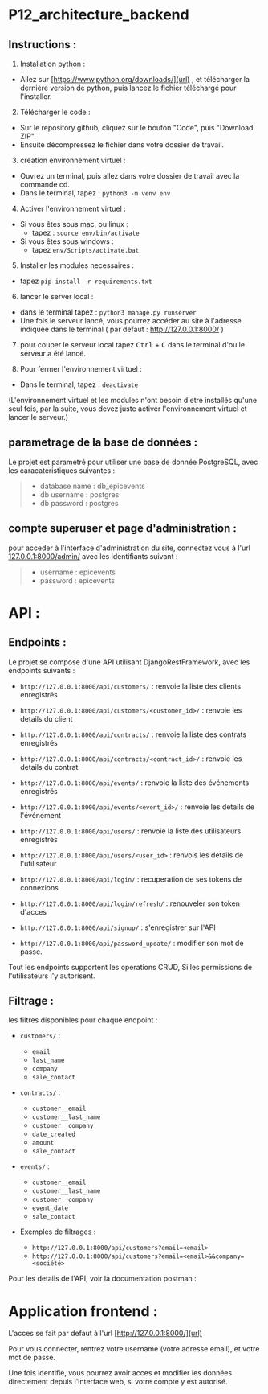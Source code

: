 # P12_architecture_backend

## Instructions :


1) Installation python :
- Allez sur [https://www.python.org/downloads/](url) , et télécharger la dernière version de python, puis lancez le fichier 
  téléchargé pour l'installer.

2) Télécharger le code :
- Sur le repository github, cliquez sur le bouton "Code", puis "Download ZIP".
- Ensuite décompressez le fichier dans votre dossier de travail.

3) creation environnement virtuel :
- Ouvrez un terminal, puis allez dans votre dossier de travail avec la commande cd.
- Dans le terminal, tapez : ``` python3 -m venv env ```

4) Activer l'environnement virtuel :
  - Si vous êtes sous mac, ou linux :
    - tapez : ```source env/bin/activate ```
  - Si vous êtes sous windows :
    - tapez ```env/Scripts/activate.bat```

5) Installer les modules necessaires :
  - tapez ```pip install -r requirements.txt```
 
6) lancer le server local :
- dans le terminal tapez : ```python3 manage.py runserver```
- Une fois le serveur lancé, vous pourrez accéder au site à l'adresse indiquée dans le terminal ( par defaut : http://127.0.0.1:8000/ )

7) pour couper le serveur local tapez <kbd>Ctrl</kbd> + <kbd>C</kbd>  dans le terminal d'ou le serveur a été lancé.


8) Pour fermer l'environnement virtuel :
- Dans le terminal, tapez : ```deactivate ```

(L'environnement virtuel et les modules n'ont besoin d'etre installés qu'une seul fois, par la suite, vous devez juste activer l'environnement virtuel et lancer le serveur.)

## parametrage de la base de données :

Le projet est parametré pour utiliser une base de donnée PostgreSQL, avec les caracateristiques suivantes :

> - database name : db_epicevents
> - db username : postgres
> - db password : postgres


## compte superuser et page d'administration :
pour acceder à l'interface d'administration du site, connectez vous à l'url [127.0.0.1:8000/admin/](url) avec les identifiants suivant :
>   - username : epicevents
>   - password : epicevents


# API :
## Endpoints :

Le projet se compose d'une API utilisant DjangoRestFramework, avec les endpoints suivants :

* ```http://127.0.0.1:8000/api/customers/``` : renvoie la liste des clients enregistrés

* ```http://127.0.0.1:8000/api/customers/<customer_id>/``` : renvoie les details du client

* ```http://127.0.0.1:8000/api/contracts/``` : renvoie la liste des contrats enregistrés

* ```http://127.0.0.1:8000/api/contracts/<contract_id>/``` : renvoie les details du contrat

* ```http://127.0.0.1:8000/api/events/``` : renvoie la liste des événements enregistrés

* ```http://127.0.0.1:8000/api/events/<event_id>/``` : renvoie les details de l'événement

* ```http://127.0.0.1:8000/api/users/``` : renvoie la liste des utilisateurs enregistrés

* ```http://127.0.0.1:8000/api/users/<user_id>``` : renvois les details de l'utilisateur 
* ```http://127.0.0.1:8000/api/login/``` : recuperation de ses tokens de connexions
* ```http://127.0.0.1:8000/api/login/refresh/``` : renouveler son token d'acces
* ```http://127.0.0.1:8000/api/signup/``` : s'enregistrer sur l'API
* ```http://127.0.0.1:8000/api/password_update/``` : modifier son mot de passe.


Tout les endpoints supportent les operations CRUD, Si les permissions de l'utilisateurs l'y autorisent.

## Filtrage :
les filtres disponibles pour chaque endpoint :

* ```customers/``` :
  - ```email```
  - ```last_name```
  - ```company```
  - ```sale_contact```

* ```contracts/``` :
  - ```customer__email```
  - ```customer__last_name```
  - ```customer__company```
  - ```date_created```
  - ```amount```
  - ```sale_contact```

* ```events/``` :
  - ```customer__email```
  - ```customer__last_name```
  - ```customer__company```
  - ```event_date```
  - ```sale_contact```

* Exemples de filtrages :
  - ```http://127.0.0.1:8000/api/customers?email=<email>```
  - ```http://127.0.0.1:8000/api/customers?email=<email>&&company=<société>```


Pour les details de l'API, voir la documentation postman : 

# Application frontend :
L'acces se fait par defaut à l'url [http://127.0.0.1:8000/](url)

Pour vous connecter, rentrez votre username (votre adresse email), et votre mot de passe.

Une fois identifié, vous pourrez avoir acces et modifier les données directement depuis l'interface web, si votre compte y est autorisé.
